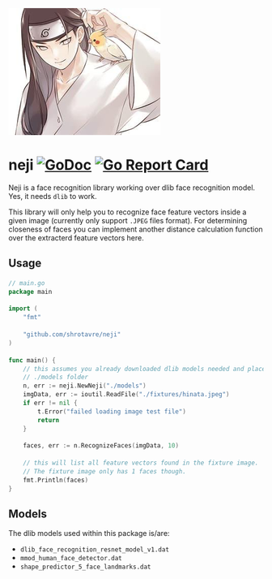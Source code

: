 ![GitHub Logo](./neji.jpg)

# neji [![GoDoc](https://godoc.org/github.com/shrotavre/neji?status.svg)](http://godoc.org/github.com/shrotavre/neji) [![Go Report Card](https://goreportcard.com/badge/shrotavre/neji)](https://goreportcard.com/report/github.com/shrotavre/neji)

Neji is a face recognition library working over dlib face recognition model. Yes, it needs `dlib` to work.

This library will only help you to recognize face feature vectors inside a given image (currently only support `.JPEG` files format). For determining closeness of faces you can implement another distance calculation function over the extracterd feature vectors here.


## Usage

~~~ go
// main.go
package main

import (
	"fmt"

	"github.com/shrotavre/neji"
)

func main() {
    // this assumes you already downloaded dlib models needed and placed in
    // ./models folder
    n, err := neji.NewNeji("./models")
    imgData, err := ioutil.ReadFile("./fixtures/hinata.jpeg")
    if err != nil {
        t.Error("failed loading image test file")
        return
    }

    faces, err := n.RecognizeFaces(imgData, 10)

    // this will list all feature vectors found in the fixture image.
    // The fixture image only has 1 faces though.  
    fmt.Println(faces)
}
~~~


## Models

The dlib models used within this package is/are: 
- `dlib_face_recognition_resnet_model_v1.dat`
- `mmod_human_face_detector.dat`
- `shape_predictor_5_face_landmarks.dat`